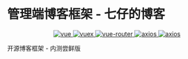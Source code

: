 # 管理端博客框架 - 七仔的博客
<p align="center">
  <a href="https://cn.vuejs.org/">
    <img alt="vue" src="https://img.shields.io/badge/Vue-2.6.10-green.svg">
  </a>
  <a href="https://vuex.vuejs.org/zh/">
    <img alt="vuex" src="https://img.shields.io/badge/vuex-3.1.1-green.svg">
  </a>
  <a href="https://router.vuejs.org/zh/">
    <img alt="vue-router" src="https://img.shields.io/badge/vue--router-3.0.1-green.svg">
  </a>
  <a href="http://www.axios-js.com/">
    <img alt="axios" src="https://img.shields.io/badge/axios-0.19.0-green.svg">
  </a>
  <a href="https://element.eleme.cn/#/zh-CN">
    <img alt="axios" src="https://img.shields.io/badge/element--ui-2.12.0-green.svg">
  </a>
</p>
 开源博客框架 - 内测尝鲜版
